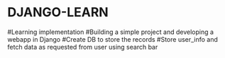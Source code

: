 # DJANGO-LEARN

#Learning implementation
#Building a simple project and developing a webapp in Django
#Create DB to store the records
#Store user_info and fetch data as requested from user using search bar
